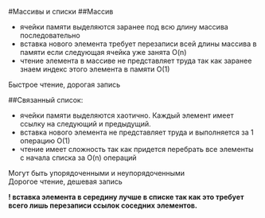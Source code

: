 #Массивы и списки
##Массив
- ячейки памяти выделяются заранее под всю длину массива последовательно
- вставка нового элемента требует перезаписи всей длины массива в памяти если следующая ячейка уже занята O(n)
- чтение элемента в массиве не представляет труда так как заранее знаем индекс этого элемента в памяти O(1)

Быстрое чтение, дорогая запись

##Связанный список:
- ячейки памяти выделяются хаотично. Каждый элемент имеет ссылку на следующий и предыдущий.
- вставка нового элемента не представляет труда и выполняется за 1 операцию O(1)
- чтение имеет сложность так как придется перебрать все элементы с начала списка за O(n) операций

Могут быть упорядоченными и неупорядоченными<br>
Дорогое чтение, дешевая запись

**! вставка элемента в середину лучше в списке так как это требует всего лишь перезаписи ссылок соседних элементов.**